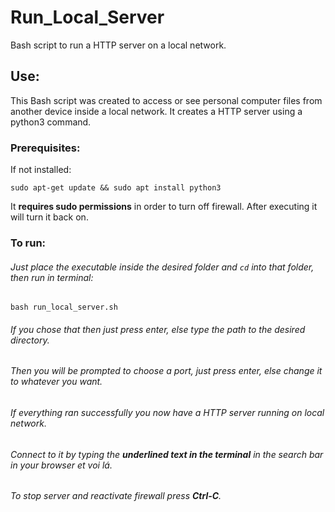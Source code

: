 # Run_Local_Server
Bash script to run a HTTP server on a local network.

## Use:
This Bash script was created to access or see personal computer files from another device inside a local network.
It creates a HTTP server using a python3 command.

### Prerequisites:
If not installed:
```
sudo apt-get update && sudo apt install python3
```
It **requires sudo permissions** in order to turn off firewall. After executing it will turn it back on.

### To run:
###### Just place the executable inside the desired folder and `cd` into that folder, then run in terminal:
```
bash run_local_server.sh
```
###### If you chose that then just press enter, else type the path to the desired directory.

###### Then you will be prompted to choose a port, just press enter, else change it to whatever you want.

###### If everything ran successfully you now have a HTTP server running on local network.
###### Connect to it by typing the **underlined text in the terminal** in the search bar in your browser et voi lá.

###### To stop server and reactivate firewall press **_Ctrl-C_**.


